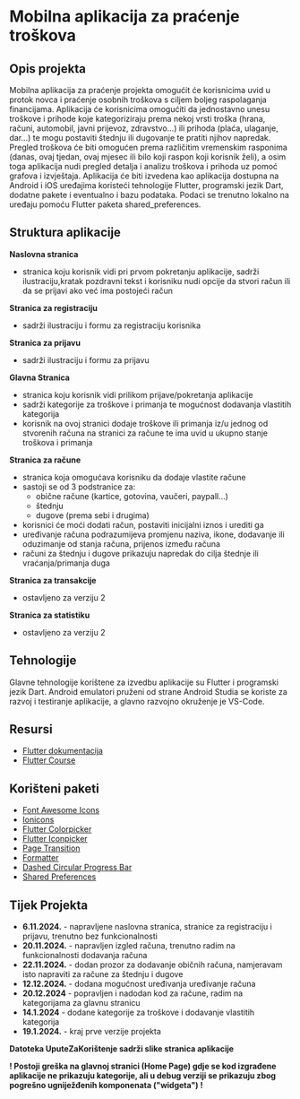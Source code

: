 # Mobilna aplikacija za praćenje troškova

## Opis projekta
Mobilna aplikacija za praćenje projekta omogućit će korisnicima uvid u protok novca i praćenje osobnih troškova s ciljem boljeg raspolaganja financijama. Aplikacija će korisnicima omogućiti da jednostavno unesu troškove i prihode koje kategoriziraju prema nekoj vrsti troška (hrana, računi, automobil, javni prijevoz, zdravstvo...) ili prihoda (plaća, ulaganje, dar...) te mogu postaviti štednju ili dugovanje te pratiti njihov napredak. Pregled troškova će biti omogućen prema različitim vremenskim rasponima (danas, ovaj tjedan, ovaj mjesec ili bilo koji raspon koji korisnik želi), a osim toga aplikacija nudi pregled detalja i analizu troškova i prihoda uz pomoć grafova i izvještaja. Aplikacija će biti izvedena kao aplikacija dostupna na Android i iOS uređajima koristeći tehnologije Flutter, programski jezik Dart, dodatne pakete i eventualno i bazu podataka. Podaci se trenutno lokalno na uređaju pomoću Flutter paketa shared_preferences. 

## Struktura aplikacije
**Naslovna stranica**
- stranica koju korisnik vidi pri prvom pokretanju aplikacije, sadrži ilustraciju,kratak pozdravni tekst i korisniku nudi opcije da stvori račun ili da se prijavi ako već ima postojeći račun


**Stranica za registraciju**
- sadrži ilustraciju i formu za registraciju korisnika


**Stranica za prijavu**
- sadrži ilustraciju i formu za prijavu


**Glavna Stranica**
- stranica koju korisnik vidi prilikom prijave/pokretanja aplikacije
- sadrži kategorije za troškove i primanja te mogućnost dodavanja vlastitih kategorija
- korisnik na ovoj stranici dodaje troškove ili primanja iz/u jednog od stvorenih računa na stranici za račune te ima uvid u ukupno stanje troškova i primanja


**Stranica za račune**
- stranica koja omogućava korisniku da dodaje vlastite račune 
- sastoji se od 3 podstranice za:
  - obične račune (kartice, gotovina, vaučeri, paypall...)
  - štednju 
  - dugove (prema sebi i drugima)
- korisnici će moći dodati račun, postaviti inicijalni iznos i urediti ga
- uređivanje računa podrazumijeva promjenu naziva, ikone, dodavanje ili oduzimanje od stanja računa, prijenos između računa
- računi za štednju i dugove prikazuju napredak do cilja štednje ili vraćanja/primanja duga

**Stranica za transakcije**
- ostavljeno za verziju 2

**Stranica za statistiku**
- ostavljeno za verziju 2

## Tehnologije
Glavne tehnologije korištene za izvedbu aplikacije su Flutter i programski jezik Dart.
Android emulatori pruženi od strane Android Studia se koriste za razvoj i testiranje aplikacije, a glavno razvojno okruženje je VS-Code.

## Resursi
- [Flutter dokumentacija](https://docs.flutter.dev/)
- [Flutter Course](https://www.youtube.com/watch?v=VPvVD8t02U8&t=37026s)

## Korišteni paketi
- [Font Awesome Icons](https://pub.dev/packages/font_awesome_flutter)
- [Ionicons](https://pub.dev/packages/ionicons)
- [Flutter Colorpicker](https://pub.dev/packages/flutter_colorpicker)
- [Flutter Iconpicker](https://pub.dev/packages/flutter_iconpicker)
- [Page Transition](https://pub.dev/packages/page_transition)
- [Formatter](https://pub.dev/packages/intl)
- [Dashed Circular Progress Bar](https://pub.dev/packages/dashed_circular_progress_bar)
- [Shared Preferences](https://pub.dev/packages/shared_preferences)

## Tijek Projekta
- **6.11.2024.** - napravljene naslovna stranica, stranice za registraciju i prijavu, trenutno bez funkcionalnosti
- **20.11.2024.** - napravljen izgled računa, trenutno radim na funkcionalnosti dodavanja računa
- **22.11.2024.** - dodan prozor za dodavanje običnih računa, namjeravam isto napraviti za račune za štednju i dugove
- **12.12.2024.** - dodana mogućnost uređivanja uređivanje računa 
- **20.12.2024** - popravljen i nadodan kod za račune, radim na kategorijama za glavnu stranicu
- **14.1.2024** - dodane kategorije za troškove i dodavanje vlastitih kategorija
- **19.1.2024.** - kraj prve verzije projekta

**Datoteka UputeZaKorištenje sadrži slike stranica aplikacije**

**! Postoji greška na glavnoj stranici (Home Page) gdje se kod izgrađene aplikacije ne prikazuju kategorije, ali u debug verziji se prikazuju zbog pogrešno ugniježđenih komponenata ("widgeta") !**
